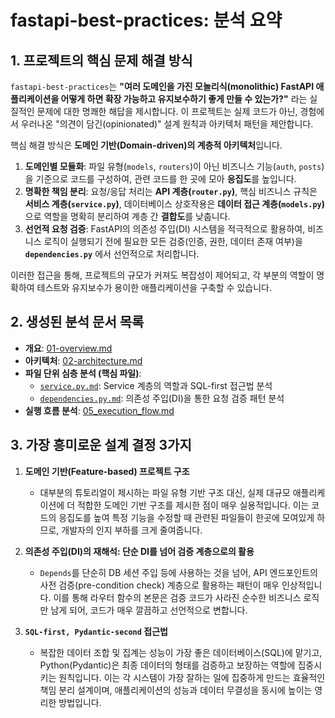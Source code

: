 # fastapi-best-practices: 분석 요약

## 1. 프로젝트의 핵심 문제 해결 방식

`fastapi-best-practices`는 **"여러 도메인을 가진 모놀리식(monolithic) FastAPI 애플리케이션을 어떻게 하면 확장 가능하고 유지보수하기 좋게 만들 수 있는가?"** 라는 실질적인 문제에 대한 명쾌한 해답을 제시합니다. 이 프로젝트는 실제 코드가 아닌, 경험에서 우러나온 "의견이 담긴(opinionated)" 설계 원칙과 아키텍처 패턴을 제안합니다.

핵심 해결 방식은 **도메인 기반(Domain-driven)의 계층적 아키텍처**입니다.

1.  **도메인별 모듈화**: 파일 유형(`models`, `routers`)이 아닌 비즈니스 기능(`auth`, `posts`)을 기준으로 코드를 구성하여, 관련 코드를 한 곳에 모아 **응집도**를 높입니다.
2.  **명확한 책임 분리**: 요청/응답 처리는 **API 계층(`router.py`)**, 핵심 비즈니스 규칙은 **서비스 계층(`service.py`)**, 데이터베이스 상호작용은 **데이터 접근 계층(`models.py`)** 으로 역할을 명확히 분리하여 계층 간 **결합도**를 낮춥니다.
3.  **선언적 요청 검증**: FastAPI의 의존성 주입(DI) 시스템을 적극적으로 활용하여, 비즈니스 로직이 실행되기 전에 필요한 모든 검증(인증, 권한, 데이터 존재 여부)을 **`dependencies.py`** 에서 선언적으로 처리합니다.

이러한 접근을 통해, 프로젝트의 규모가 커져도 복잡성이 제어되고, 각 부분의 역할이 명확하여 테스트와 유지보수가 용이한 애플리케이션을 구축할 수 있습니다.

## 2. 생성된 분석 문서 목록

- **개요**: [01-overview.md](./01-overview.md)
- **아키텍처**: [02-architecture.md](./02-architecture.md)
- **파일 단위 심층 분석 (핵심 파일)**:
    - [`service.py.md`](../original/src/posts/service.py.md): Service 계층의 역할과 SQL-first 접근법 분석
    - [`dependencies.py.md`](../original/src/posts/dependencies.py.md): 의존성 주입(DI)을 통한 요청 검증 패턴 분석
- **실행 흐름 분석**: [05_execution_flow.md](./05_execution_flow.md)

## 3. 가장 흥미로운 설계 결정 3가지

1.  **도메인 기반(Feature-based) 프로젝트 구조**
    - 대부분의 튜토리얼이 제시하는 파일 유형 기반 구조 대신, 실제 대규모 애플리케이션에 더 적합한 도메인 기반 구조를 제시한 점이 매우 실용적입니다. 이는 코드의 응집도를 높여 특정 기능을 수정할 때 관련된 파일들이 한곳에 모여있게 하므로, 개발자의 인지 부하를 크게 줄여줍니다.

2.  **의존성 주입(DI)의 재해석: 단순 DI를 넘어 검증 계층으로의 활용**
    - `Depends`를 단순히 DB 세션 주입 등에 사용하는 것을 넘어, API 엔드포인트의 사전 검증(pre-condition check) 계층으로 활용하는 패턴이 매우 인상적입니다. 이를 통해 라우터 함수의 본문은 검증 코드가 사라진 순수한 비즈니스 로직만 남게 되어, 코드가 매우 깔끔하고 선언적으로 변합니다.

3.  **`SQL-first, Pydantic-second` 접근법**
    - 복잡한 데이터 조합 및 집계는 성능이 가장 좋은 데이터베이스(SQL)에 맡기고, Python(Pydantic)은 최종 데이터의 형태를 검증하고 보장하는 역할에 집중시키는 원칙입니다. 이는 각 시스템이 가장 잘하는 일에 집중하게 만드는 효율적인 책임 분리 설계이며, 애플리케이션의 성능과 데이터 무결성을 동시에 높이는 영리한 방법입니다.
